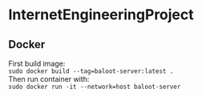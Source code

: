 # InternetEngineeringProject


## Docker
First build image:  
`sudo docker build --tag=baloot-server:latest .`  
Then run container with:  
`sudo docker run -it --network=host baloot-server`